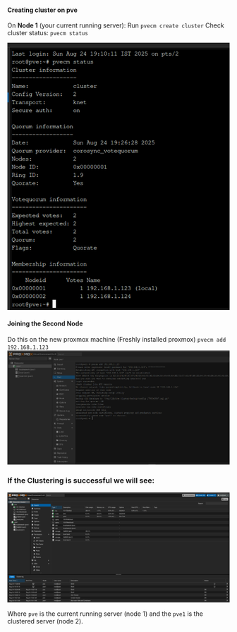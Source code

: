#### Creating cluster on pve

On **Node 1** (your current running server):
Run  `pvecm create cluster`
Check cluster status: `pvecm status`

![Cluster-status](Images/cluster-status.png)




#### Joining the Second Node
Do this on the new proxmox machine (Freshly installed proxmox)
`pvecm add 192.168.1.123`
![Adding pve1 to cluster](Images/Adding-pve1-to-cluster.png)

### If the Clustering is successful we will see:
![Final-Result](Images/Final-Result.png)

Where `pve` is the current running server (node 1) and the `pve1` is the clustered server (node 2).







